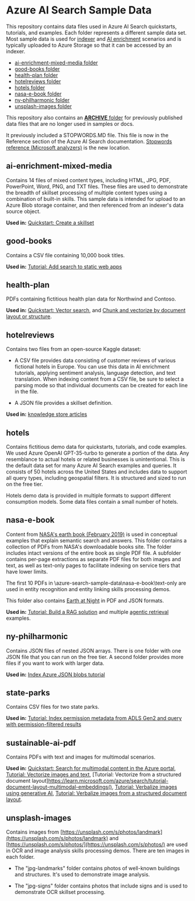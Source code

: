 # Azure AI Search Sample Data

This repository contains data files used in Azure AI Search quickstarts, tutorials, and examples. Each folder represents a different sample data set. Most sample data is used for [indexer](https://docs.microsoft.com/azure/search/search-indexer-overview) and [AI enrichment](https://docs.microsoft.com/azure/search/cognitive-search-concept-intro) scenarios and is typically uploaded to Azure Storage so that it can be accessed by an indexer.

+ [ai-enrichment-mixed-media folder](#ai-enrichment-mixed-media)
+ [good-books folder](#good-books)
+ [health-plan folder](#health-plan)
+ [hotelreviews folder](#hotelreviews)
+ [hotels folder](#hotels-data)
+ [nasa-e-book folder](#nasa-e-books)
+ [ny-philharmonic folder](#ny-philharmonic)
+ [unsplash-images folder](#unsplash-images)

This repository also contains an [**ARCHIVE** folder](#archive) for previously published data files that are no longer used in samples or docs. 

It previously included a STOPWORDS.MD file. This file is now in the Reference section of the Azure AI Search documentation. [Stopwords reference (Microsoft analyzers)](https://learn.microsoft.com/azure/search/reference-stopwords) is the new location.

## ai-enrichment-mixed-media

Contains 14 files of mixed content types, including HTML, JPG, PDF, PowerPoint, Word, PNG, and TXT files. These files are used to demonstrate the breadth of skillset processing of multiple content types using a combination of built-in skills. This sample data is intended for upload to an Azure Blob storage container, and then referenced from an indexer's data source object.

**Used in:** [Quickstart: Create a skillset](https://learn.microsoft.com/azure/search/cognitive-search-quickstart-blob)

## good-books

Contains a CSV file containing 10,000 book titles.

**Used in:** [Tutorial: Add search to static web apps](https://learn.microsoft.com/azure/search/tutorial-csharp-overview)

## health-plan

PDFs containing fictitious health plan data for Northwind and Contoso.

**Used in:** [Quickstart: Vector search](https://learn.microsoft.com/azure/search/search-get-started-vector), and [Chunk and vectorize by document layout or structure](https://learn.microsoft.com/azure/search/search-how-to-semantic-chunking).

## hotelreviews

Contains two files from an open-source Kaggle dataset:

+ A CSV file provides data consisting of customer reviews of various fictional hotels in Europe. You can use this data in AI enrichment tutorials, applying sentiment analysis, language detection, and text translation. When indexing content from a CSV file, be sure to select a parsing mode so that individual documents can be created for each line in the file.

+ A JSON file provides a skillset definition.

**Used in:** [knowledge store articles](https://learn.microsoft.com/azure/search/knowledge-store-create-rest)

## hotels

Contains fictitious demo data for quickstarts, tutorials, and code examples. We used Azure OpenAI GPT-35-turbo to generate a portion of the data. Any resemblance to actual hotels or related businesses is unintentional. This is the default data set for many Azure AI Search examples and queries. It consists of 50 hotels across the United States and includes data to support all query types, including geospatial filters. It is structured and sized to run on the free tier. 

Hotels demo data is provided in multiple formats to support different consumption models. Some data files contain a small number of hotels.

## nasa-e-book

Content from [NASA's earth book (February 2019)](https://earthobservatory.nasa.gov/features/earth-book-2019) is used in conceptual examples that explain semantic search and answers. This folder contains a collection of PDFs from NASA's downloadable books site. The folder includes intact versions of the entire book as single PDF file. A subfolder contains per-page extractions as separate PDF files for both images and text, as well as text-only pages to facilitate indexing on service tiers that have lower limits.

The first 10 PDFs in \azure-search-sample-data\nasa-e-book\text-only are used in entity recognition and entity linking skills processing demos.

This folder also contains [Earth at Night](https://www.nasa.gov/stem-content/earth-at-night-e-book/) in PDF and JSON formats.

**Used in:** [Tutorial: Build a RAG solution](https://learn.microsoft.com/azure/search/tutorial-rag-build-solution) and multiple [agentic retrieval](https://learn.microsoft.com/azure/search/search-agentic-retrieval-concept) examples.

## ny-philharmonic

Contains JSON files of nested JSON arrays. There is one folder with one JSON file that you can run on the free tier. A second folder provides more files if you want to work with larger data.

**Used in:** [Index Azure JSON blobs tutorial](https://docs.microsoft.com/azure/search/search-semi-structured-data)

## state-parks

Contains CSV files for two state parks.

**Used in:** [Tutorial: Index permission metadata from ADLS Gen2 and query with permission-filtered results](https://learn.microsoft.com/azure/search/tutorial-adls-gen2-indexer-acls)

## sustainable-ai-pdf

Contains PDFs with text and images for multimodal scenarios.

**Used in:** [Quickstart: Search for multimodal content in the Azure portal](https://learn.microsoft.com/azure/search/search-get-started-portal-image-search), [Tutorial: Vectorize images and text](https://learn.microsoft.com/azure/search/tutorial-document-extraction-multimodal-embeddings), [Tutorial: Vectorize from a structured document layout]https://learn.microsoft.com/azure/search/tutorial-document-layout-multimodal-embeddings(), [Tutorial: Verbalize images using generative AI](https://learn.microsoft.com/azure/search/tutorial-document-extraction-image-verbalization), [Tutorial: Verbalize images from a structured document layout](https://learn.microsoft.com/azure/search/tutorial-document-layout-image-verbalization).

## unsplash-images

Contains images from [https://unsplash.com/s/photos/landmark](https://unsplash.com/s/photos/landmark) and [https://unsplash.com/s/photos/](https://unsplash.com/s/photos/) are used in OCR and image analysis skills processing demos. There are ten images in each folder. 

+ The "jpg-landmarks" folder contains photos of well-known buildings and structures. It's used to demonstrate image analysis.

+ The "jpg-signs" folder contains photos that include signs and is used to demonstrate OCR skillset processing.
